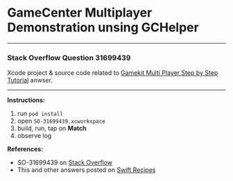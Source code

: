 # GameCenter Multiplayer Demonstration unsing GCHelper

---

### Stack Overflow Question 31699439
Xcode project & source code related to [Gamekit Multi Player Step by Step Tutorial](http://stackoverflow.com/a/32260314/218152) anwser.

---

**Instructions:**

1. run `pod install`
2. open `SO-31699439.xcworkspace`
3. build, run, tap on **Match**
4. observe log

**References:**

- SO-31699439 on [Stack Overflow](http://stackoverflow.com/questions/31699439/gamecenter-multiplayer-stuck-on-starting-game)
- This and other answers posted on [Swift Recipes](http://swiftarchitect.com/recipes/)

